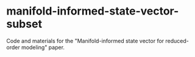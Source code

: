 # manifold-informed-state-vector-subset
Code and materials for the "Manifold-informed state vector for reduced-order modeling" paper.
